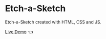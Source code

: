 # Etch-a-Sketch

Etch-a-Sketch created with HTML, CSS and JS.

[Live Demo](https://etch-a-sketch-anas.netlify.app/) :point_left: